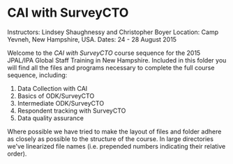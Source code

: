 CAI with SurveyCTO
==================
Instructors: Lindsey Shaughnessy and Christopher Boyer
Location: Camp Yevneh, New Hampshire, USA.
Dates: 24 - 28 August 2015

Welcome to the *CAI with SurveyCTO* course sequence for the 2015 JPAL/IPA
Global Staff Training in New Hampshire. Included in this folder you will find
all the files and programs necessary to complete the full course sequence, including:

1. Data Collection with CAI
2. Basics of ODK/SurveyCTO
3. Intermediate ODK/SurveyCTO
4. Respondent tracking with SurveyCTO
5. Data quality assurance

Where possible we have tried to make the layout of files and folder adhere as closely
as possible to the structure of the course. In large directories we've linearized
file names (i.e. prepended numbers indicating their relative order).
